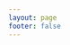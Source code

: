 ```yaml
---
layout: page
footer: false
---
```

<ApiReference url="https://api.sigma.video/api/lrm/api-docs-json"/>
